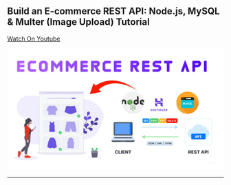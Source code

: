 ## Build an E-commerce REST API: Node.js, MySQL & Multer (Image Upload) Tutorial

[Watch On Youtube](https://youtu.be/5w1RbSqXhmA)

![thumbnail](thumbnail.jpeg)

---
